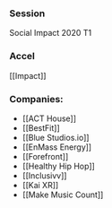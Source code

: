 
### Session
Social Impact 2020 T1

### Accel
[[Impact]]

### Companies:
- [[ACT House]]
- [[BestFit]]
- [[Blue Studios.io]]
- [[EnMass Energy]]
- [[Forefront]]
- [[Healthy Hip Hop]]
- [[Inclusivv]]
- [[Kai XR]]
- [[Make Music Count]]


